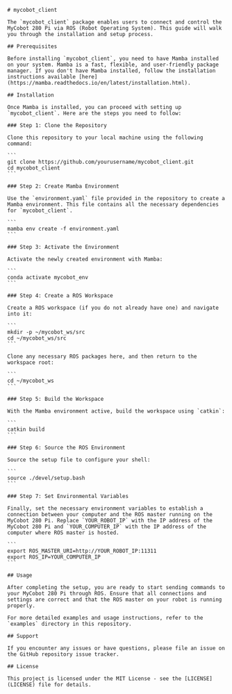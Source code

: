     # mycobot_client
    
    The `mycobot_client` package enables users to connect and control the MyCobot 280 Pi via ROS (Robot Operating System). This guide will walk you through the installation and setup process.
    
    ## Prerequisites
    
    Before installing `mycobot_client`, you need to have Mamba installed on your system. Mamba is a fast, flexible, and user-friendly package manager. If you don't have Mamba installed, follow the installation instructions available [here](https://mamba.readthedocs.io/en/latest/installation.html).
    
    ## Installation
    
    Once Mamba is installed, you can proceed with setting up `mycobot_client`. Here are the steps you need to follow:
    
    ### Step 1: Clone the Repository
    
    Clone this repository to your local machine using the following command:
    
    ```
    git clone https://github.com/yourusername/mycobot_client.git
    cd mycobot_client
    ```
    
    ### Step 2: Create Mamba Environment
    
    Use the `environment.yaml` file provided in the repository to create a Mamba environment. This file contains all the necessary dependencies for `mycobot_client`.
    
    ```
    mamba env create -f environment.yaml
    ```
    
    ### Step 3: Activate the Environment
    
    Activate the newly created environment with Mamba:
    
    ```
    conda activate mycobot_env
    ```
    
    ### Step 4: Create a ROS Workspace
    
    Create a ROS workspace (if you do not already have one) and navigate into it:
    
    ```
    mkdir -p ~/mycobot_ws/src
    cd ~/mycobot_ws/src
    ```
    
    Clone any necessary ROS packages here, and then return to the workspace root:
    
    ```
    cd ~/mycobot_ws
    ```
    
    ### Step 5: Build the Workspace
    
    With the Mamba environment active, build the workspace using `catkin`:
    
    ```
    catkin build
    ```
    
    ### Step 6: Source the ROS Environment
    
    Source the setup file to configure your shell:
    
    ```
    source ./devel/setup.bash
    ```
    
    ### Step 7: Set Environmental Variables
    
    Finally, set the necessary environment variables to establish a connection between your computer and the ROS master running on the MyCobot 280 Pi. Replace `YOUR_ROBOT_IP` with the IP address of the MyCobot 280 Pi and `YOUR_COMPUTER_IP` with the IP address of the computer where ROS master is hosted.
    
    ```
    export ROS_MASTER_URI=http://YOUR_ROBOT_IP:11311
    export ROS_IP=YOUR_COMPUTER_IP
    ```
    
    ## Usage
    
    After completing the setup, you are ready to start sending commands to your MyCobot 280 Pi through ROS. Ensure that all connections and settings are correct and that the ROS master on your robot is running properly.
    
    For more detailed examples and usage instructions, refer to the `examples` directory in this repository.
    
    ## Support
    
    If you encounter any issues or have questions, please file an issue on the GitHub repository issue tracker.
    
    ## License
    
    This project is licensed under the MIT License - see the [LICENSE](LICENSE) file for details.


